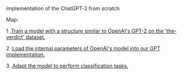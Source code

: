 Implementation of the ChatGPT-2 from scratch

Map:

1 .[Train a model with a structure similar to OpenAI's GPT-2 on the 'the-verdict' dataset.](notebooks/generator.ipynb)

2 .[Load the internal parameters of OpenAI's model into our GPT implementation.](notebooks/pretrained.ipynb)

3 .[Adapt the model to perform classification tasks.](notebooks/classification_fine_tune.ipynb)
